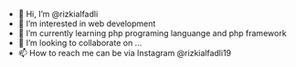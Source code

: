 - 👋 Hi, I’m @rizkialfadli
- 👀 I’m interested in web development
- 🌱 I’m currently learning php programing languange and php framework
- 💞️ I’m looking to collaborate on ...
- 📫 How to reach me can be via Instagram @rizkialfadli19

<!---
rizkialfadli/rizkialfadli is a ✨ special ✨ repository because its `README.md` (this file) appears on your GitHub profile.
You can click the Preview link to take a look at your changes.
--->
